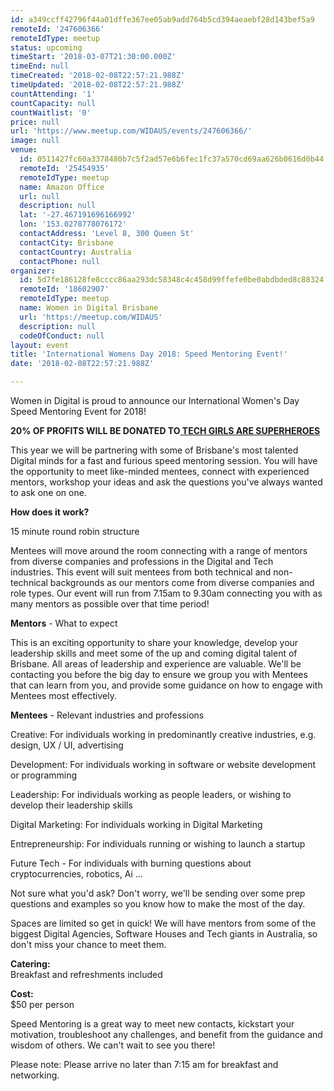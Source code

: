 ```yaml
---
id: a349ccff42796f44a01dffe367ee05ab9add764b5cd394aeaebf28d143bef5a9
remoteId: '247606366'
remoteIdType: meetup
status: upcoming
timeStart: '2018-03-07T21:30:00.000Z'
timeEnd: null
timeCreated: '2018-02-08T22:57:21.988Z'
timeUpdated: '2018-02-08T22:57:21.988Z'
countAttending: '1'
countCapacity: null
countWaitlist: '0'
price: null
url: 'https://www.meetup.com/WIDAUS/events/247606366/'
image: null
venue:
  id: 0511427fc60a3378480b7c5f2ad57e6b6fec1fc37a570cd69aa626b0616d0b44
  remoteId: '25454935'
  remoteIdType: meetup
  name: Amazon Office
  url: null
  description: null
  lat: '-27.467191696166992'
  lon: '153.0278778076172'
  contactAddress: 'Level 8, 300 Queen St'
  contactCity: Brisbane
  contactCountry: Australia
  contactPhone: null
organizer:
  id: 5d7fe186128fe8cccc86aa293dc58348c4c458d99ffefe0be0abdbded8c88324
  remoteId: '18602907'
  remoteIdType: meetup
  name: Women in Digital Brisbane
  url: 'https://meetup.com/WIDAUS'
  description: null
  codeOfConduct: null
layout: event
title: 'International Womens Day 2018: Speed Mentoring Event!'
date: '2018-02-08T22:57:21.988Z'

---
```

<p>Women in Digital is proud to announce our International Women's Day Speed Mentoring Event for 2018! </p> <p><b>20% OF PROFITS WILL BE DONATED TO</b><a href="http://www.techgirlsaresuperheroes.org/"><b> TECH GIRLS ARE SUPERHEROES</b></a></p> <p>This year we will be partnering with some of Brisbane's most talented Digital minds for a fast and furious speed mentoring session. You will have the opportunity to meet like-minded mentees, connect with experienced mentors, workshop your ideas and ask the questions you've always wanted to ask one on one. </p> <p><b>How does it work? </b></p> <p>15 minute round robin structure</p> <p>Mentees will move around the room connecting with a range of mentors from diverse companies and professions in the Digital and Tech industries. This event will suit mentees from both technical and non-technical backgrounds as our mentors come from diverse companies and role types. Our event will run from 7.15am to 9.30am connecting you with as many mentors as possible over that time period!</p> <p><b>Mentors</b> - What to expect</p> <p>This is an exciting opportunity to share your knowledge, develop your leadership skills and meet some of the up and coming digital talent of Brisbane. All areas of leadership and experience are valuable. We'll be contacting you before the big day to ensure we group you with Mentees that can learn from you, and provide some guidance on how to engage with Mentees most effectively. </p> <p><b>Mentees</b> - Relevant industries and professions</p> <p>Creative: For individuals working in predominantly creative industries, e.g. design, UX / UI, advertising </p> <p>Development: For individuals working in software or website development or programming </p> <p>Leadership: For individuals working as people leaders, or wishing to develop their leadership skills </p> <p>Digital Marketing: For individuals working in Digital Marketing </p> <p>Entrepreneurship: For individuals running or wishing to launch a startup </p> <p>Future Tech - For individuals with burning questions about cryptocurrencies, robotics, Ai ... </p> <p>Not sure what you'd ask? Don't worry, we'll be sending over some prep questions and examples so you know how to make the most of the day. </p> <p>Spaces are limited so get in quick! We will have mentors from some of the biggest Digital Agencies, Software Houses and Tech giants in Australia, so don't miss your chance to meet them. </p> <p><b>Catering: </b><br/>Breakfast and refreshments included </p> <p><b>Cost: </b><br/>$50 per person </p> <p>Speed Mentoring is a great way to meet new contacts, kickstart your motivation, troubleshoot any challenges, and benefit from the guidance and wisdom of others. We can't wait to see you there!</p> <p>Please note: Please arrive no later than 7:15 am for breakfast and networking.</p>
